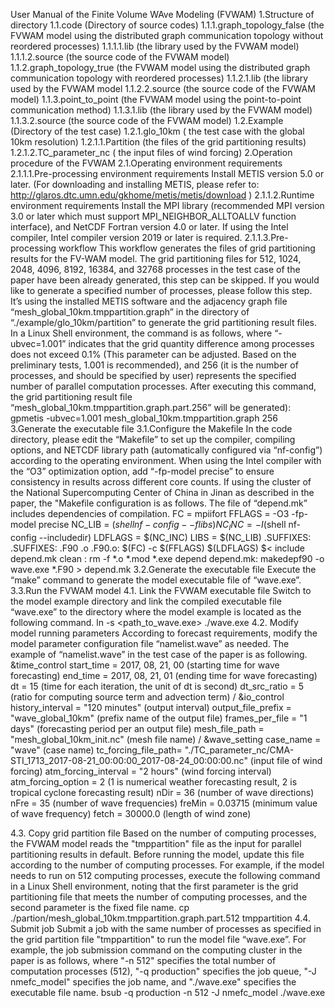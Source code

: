 User Manual of the Finite Volume WAve Modeling (FVWAM) 
1.Structure of directory
1.1.code (Directory of source codes)
1.1.1.graph_topology_false (the FVWAM model using the distributed graph communication topology without reordered processes)
1.1.1.1.lib (the library used by the FVWAM model)
1.1.1.2.source (the source code of the FVWAM model)
1.1.2.graph_topology_true (the FVWAM model using the distributed graph communication topology with reordered processes)
1.1.2.1.lib (the library used by the FVWAM model
1.1.2.2.source (the source code of the FVWAM model)
1.1.3.point_to_point (the FVWAM model using the point-to-point communication method)
1.1.3.1.lib (the library used by the FVWAM model)
1.1.3.2.source (the source code of the FVWAM model)
1.2.Example (Directory of the test case)
1.2.1.glo_10km ( the test case with the global 10km resolution)
1.2.1.1.Partition (the files of the grid partitioning results)
1.2.1.2.TC_parameter_nc ( the input files of wind forcing)
2.Operation procedure of the FVWAM
2.1.Operating environment requirements
2.1.1.1.Pre-processing environment requirements 
Install METIS version 5.0 or later. (For downloading and installing METIS, please refer to: http://glaros.dtc.umn.edu/gkhome/metis/metis/download )
2.1.1.2.Runtime environment requirements 
Install the MPI library (recommended MPI version 3.0 or later which must support MPI_NEIGHBOR_ALLTOALLV function interface), and NetCDF Fortran version 4.0 or later. If using the Intel compiler, Intel compiler version 2019 or later is required. 
2.1.1.3.Pre-processing workflow 
This workflow generates the files of grid partitioning results for the FV-WAM model. The grid partitioning files for 512, 1024, 2048, 4096, 8192, 16384, and 32768 processes in the test case of the paper have been already generated, this step can be skipped. If you would like to generate a specified number of processes, please follow this step.
It’s using the installed METIS software and the adjacency graph file “mesh_global_10km.tmppartition.graph” in the directory of “./example/glo_10km/partition” to generate the grid partitioning result files. In a Linux Shell environment, the command is as follows, where “-ubvec=1.001” indicates that the grid quantity difference among processes does not exceed 0.1% (This parameter can be adjusted. Based on the preliminary tests, 1.001 is recommended), and 256 (it is the number of processes, and should be specified by user) represents the specified number of parallel computation processes. After executing this command, the grid partitioning result file “mesh_global_10km.tmppartition.graph.part.256” will be generated):
gpmetis -ubvec=1.001 mesh_global_10km.tmppartition.graph 256
3.Generate the executable file
3.1.Configure the Makefile 
In the code directory, please edit the “Makefile” to set up the compiler, compiling options, and NETCDF library path (automatically configured via “nf-config”) according to the operating environment. When using the Intel compiler with the “O3” optimization option, add “-fp-model precise” to ensure consistency in results across different core counts. If using the cluster of the National Supercomputing Center of China in Jinan as described in the paper, the "Makefile configuration is as follows. The file of “depend.mk” includes dependencies of compilation.
FC = mpiifort
FFLAGS = -O3 -fp-model precise
NC_LIB = $(shell nf-config --flibs)
NC_INC = -I$(shell nf-config --includedir)
LDFLAGS = $(NC_INC)
LIBS = $(NC_LIB)
.SUFFIXES:
.SUFFIXES: .F90 .o
 .F90.o:
	$(FC) -c $(FFLAGS) $(LDFLAGS) $<
include depend.mk
clean :
	rm -f *.o *.mod *.exe 
depend depend.mk:
	makedepf90 -o wave.exe *.F90 > depend.mk
3.2.Generate the executable file
Execute the “make” command to generate the model executable file of “wave.exe”.
3.3.Run the FVWAM model 
4.1. Link the FVWAM executable file 
Switch to the model example directory and link the compiled executable file “wave.exe” to the directory where the model example is located as the following command.
ln -s <path_to_wave.exe> ./wave.exe
4.2. Modify model running parameters 
According to forecast requirements, modify the model parameter configuration file “namelist.wave” as needed. The example of “namelist.wave” in the test case of the paper is as following.
&time_control
 start_time = 2017, 08, 21, 00    (starting time for wave forecasting)
 end_time   = 2017, 08, 21, 01  (ending time for wave forecasting)
 dt         = 15             (time for each iteration, the unit of dt is second)
 dt_src_ratio = 5           (ratio for computing source term and advection term)
/
&io_control
 history_interval    = "120 minutes"            (output interval)
 output_file_prefix  = "wave_global_10km"       (prefix name of the output file)
 frames_per_file     = "1 days"            (forecasting period per an output file)
 mesh_file_path      = "mesh_global_10km_init.nc" (mesh file name)
/
&wave_setting
 case_name              = "wave" (case name)
 tc_forcing_file_path= "./TC_parameter_nc/CMA-STI_1713_2017-08-21_00:00:00_2017-08-24_00:00:00.nc" (input file of wind forcing)
 atm_forcing_interval   = "2 hours" (wind forcing interval) 
atm_forcing_option     = 2  (1 is numerical weather forecasting result, 2 is tropical cyclone forecasting result)
 nDir                   = 36 (number of wave directions)
 nFre                   = 35 (number of wave frequencies)
 freMin                 = 0.03715 (minimum value of wave frequency)
 fetch                  = 30000.0 (length of wind zone)

4.3. Copy grid partition file 
Based on the number of computing processes, the FVWAM model reads the "tmppartition" file as the input for parallel partitioning results in default. Before running the model, update this file according to the number of computing processes. For example, if the model needs to run on 512 computing processes, execute the following command in a Linux Shell environment, noting that the first parameter is the grid partitioning file that meets the number of computing processes, and the second parameter is the fixed file name.
cp ./partion/mesh_global_10km.tmppartition.graph.part.512 tmppartition
4.4. Submit job
Submit a job with the same number of processes as specified in the grid partition file "tmppartition" to run the model file “wave.exe”. For example, the job submission command on the computing cluster in the paper is as follows, where "-n 512" specifies the total number of computation processes (512), "-q production" specifies the job queue, "-J nmefc_model" specifies the job name, and "./wave.exe" specifies the executable file name.
bsub -q production -n 512 -J nmefc_model ./wave.exe
